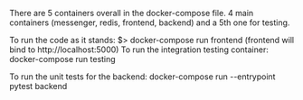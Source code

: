 There are 5 containers overall in the docker-compose file. 4 main containers (messenger, redis, frontend, backend) and a 5th one for testing.

To run the code as it stands: $> docker-compose run frontend (frontend will bind to http://localhost:5000)
To run the integration testing container: docker-compose run testing

To run the unit tests for the backend: docker-compose run --entrypoint pytest backend
